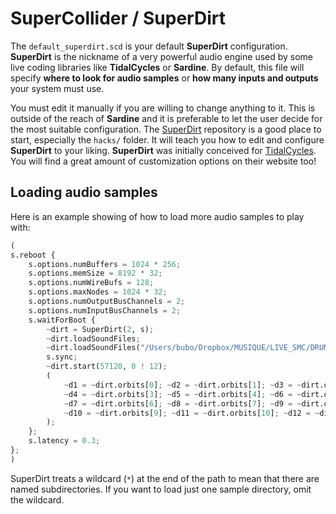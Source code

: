 # SuperCollider / SuperDirt

The `default_superdirt.scd` is your default **SuperDirt** configuration. **SuperDirt** is the nickname of a very powerful audio engine used 
by some live coding libraries like **TidalCycles** or **Sardine**. By default, this file will specify **where to look for audio samples** 
or **how many inputs and outputs** your system must use.

You must edit it manually if you are willing to change anything to it. This is outside of the reach of **Sardine** and it is preferable to let
the user decide for the most suitable configuration. The [SuperDirt](https://github.com/musikinformatik/SuperDirt) repository is a good place
to start, especially the `hacks/` folder. It will teach you how to edit and configure **SuperDirt** to your liking. **SuperDirt** was initially
conceived for [TidalCycles](https://tidalcycles.org/). You will find a great amount of customization options on their website too!

## Loading audio samples

Here is an example showing of how to load more audio samples to play with:

```python
(
s.reboot {
    s.options.numBuffers = 1024 * 256;
    s.options.memSize = 8192 * 32;
    s.options.numWireBufs = 128;
    s.options.maxNodes = 1024 * 32;
    s.options.numOutputBusChannels = 2;
    s.options.numInputBusChannels = 2;
    s.waitForBoot {
        ~dirt = SuperDirt(2, s);
        ~dirt.loadSoundFiles;
        ~dirt.loadSoundFiles("/Users/bubo/Dropbox/MUSIQUE/LIVE_SMC/DRUMS/*");
        s.sync;
        ~dirt.start(57120, 0 ! 12);
        (
            ~d1 = ~dirt.orbits[0]; ~d2 = ~dirt.orbits[1]; ~d3 = ~dirt.orbits[2];
            ~d4 = ~dirt.orbits[3]; ~d5 = ~dirt.orbits[4]; ~d6 = ~dirt.orbits[5];
            ~d7 = ~dirt.orbits[6]; ~d8 = ~dirt.orbits[7]; ~d9 = ~dirt.orbits[8];
            ~d10 = ~dirt.orbits[9]; ~d11 = ~dirt.orbits[10]; ~d12 = ~dirt.orbits[11];
        );
    };
    s.latency = 0.3;
};
)
```

SuperDirt treats a wildcard (`*`) at the end of the path to mean that there are named subdirectories. If you want to load just one sample directory, omit the wildcard.

